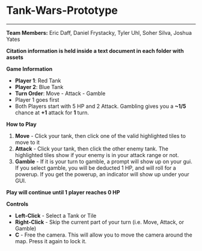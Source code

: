 # Tank-Wars-Prototype
---
**Team Members:** Eric Daff, Daniel Frystacky, Tyler Uhl, Soher Silva, Joshua Yates

**Citation information is held inside a text document in each folder with assets**

**Game Information**
- **Player 1**: Red Tank
- **Player 2**: Blue Tank
- **Turn Order**: Move - Attack - Gamble
- Player 1 goes first
- Both Players start with 5 HP and 2 Attack. Gambling gives you a **~1/5** chance at **+1** attack for **1** turn.

**How to Play**
1. **Move** - Click your tank, then click one of the valid highlighted tiles to move to it
2. **Attack** - Click your tank, then click the other enemy tank. The highlighted tiles show if your enemy is in your attack range or not.
3. **Gamble** - If it is your turn to gamble, a prompt will show up on your gui. If you select gamble, you will be deducted 1 HP, and will roll for a powerup. If you get the powerup, an indicator will show up under your GUI.

**Play will continue until 1 player reaches 0 HP**

**Controls**
- **Left-Click** - Select a Tank or Tile
- **Right-Click** - Skip the current part of your turn (i.e. Move, Attack, or Gamble)
- **C** - Free the camera. This will allow you to move the camera around the map. Press it again to lock it. 

